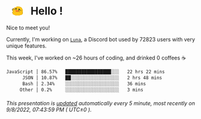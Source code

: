 <h1>   <img src="./spoinky.gif" style="vertical-align:middle;" width="30px">   Hello ! </h1>

Nice to meet you!

Currently, I'm working on <a href='https://github.com/Asgarrrr/Luna'>`Luna`</a>, a Discord bot used by 72823 users with very unique features.

This week, I've worked on ~26 hours of coding, and drinked 0 coffees ☕

```
JavaScript │ 86.57%   █████████████████░░░   22 hrs 22 mins
      JSON │ 10.87%   ██░░░░░░░░░░░░░░░░░░   2 hrs 48 mins
      Bash │ 2.34%    ░░░░░░░░░░░░░░░░░░░░   36 mins
     Other │ 0.2%     ░░░░░░░░░░░░░░░░░░░░   3 mins
```

###### This presentation is [updated](https://github.com/Asgarrrr) automatically every 5 minute, most recently on 9/8/2022, 07:43:59 PM ( UTC±0 ).